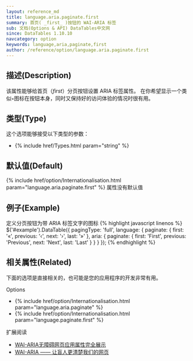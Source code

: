 ```yaml
---
layout: reference_md
title: language.aria.paginate.first
summary: 首页( _first_ )按钮的 WAI-ARIA 标签
sub: 文档(Options & API) DataTables中文网
since: DataTables 1.10.10
navcategory: option
keywords: language,aria,paginate,first
author: /reference/option/language.aria.paginate.first
---
```


## 描述(Description)
该属性能够给首页（_first_）分页按钮设置 ARIA 标签属性。
在你希望显示一个类似`«`图标在按钮本身，同时又保持好的访问体验的情况时很有用。


## 类型(Type)
这个选项能够接受以下类型的参数：

- {% include href/Types.html param="string" %}

## 默认值(Default)
 {% include href/option/Internationalisation.html param="language.aria.paginate.first" %} 属性没有默认值

## 例子(Example)
定义分页按钮为带 ARIA 标签文字的图标
{% highlight javascript linenos %}
$('#example').DataTable({
    pagingType: 'full',
    language: {
        paginate: {
            first: '«',
            previous: '‹',
            next: '›',
            last: '»'
        },
        aria: {
            paginate: {
                first: 'First',
                previous: 'Previous',
                next: 'Next',
                last: 'Last'
            }
        }
    }
});
{% endhighlight %}

## 相关属性(Related)
下面的选项是直接相关的，也可能是您的应用程序的开发非常有用。

Options

- {% include href/option/Internationalisation.html param="language.aria.paginate" %}
- {% include href/option/Internationalisation.html param="language.paginate.first" %}

扩展阅读

- [WAI-ARIA无障碍网页应用属性完全展示](http://www.zhangxinxu.com/wordpress/2012/03/wai-aria-%E6%97%A0%E9%9A%9C%E7%A2%8D%E9%98%85%E8%AF%BB/)
- [WAI-ARIA —— 让盲人更清楚我们的网页](http://kayosite.com/wai-aria-and-html5-role.html)